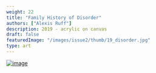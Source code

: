 ```yaml
---
weight: 22
title: "Family History of Disorder"
authors: ["Alexis Ruff"]
description: 2019 - acrylic on canvas
draft: false
featuredImage: "/images/issue2/thumb/19_disorder.jpg"
type: art
---
```


<a href = "/images/issue2/19_disorder.jpg" data-lightbox="img">![image](/images/issue2/19_disorder.jpg#issues)</a>
